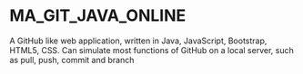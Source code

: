 # MA_GIT_JAVA_ONLINE
A GitHub like web application, written in Java, JavaScript, Bootstrap, HTML5, CSS.
Can simulate most functions of GitHub on a local server, such as pull, push, commit and branch


